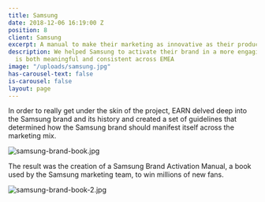 ```yaml
---
title: Samsung
date: 2018-12-06 16:19:00 Z
position: 8
client: Samsung
excerpt: A manual to make their marketing as innovative as their products
description: We helped Samsung to activate their brand in a more engaging way that
  is both meaningful and consistent across EMEA
image: "/uploads/samsung.jpg"
has-carousel-text: false
is-carousel: false
layout: page
---
```


In order to really get under the skin of the project, EARN delved deep into the Samsung brand and its history and created a set of guidelines that determined how the Samsung brand should manifest itself across the marketing mix.

![samsung-brand-book.jpg](/uploads/samsung-brand-book.jpg)

The result was the creation of a Samsung Brand Activation Manual, a book used by the Samsung marketing team, to win millions of new fans.

![samsung-brand-book-2.jpg](/uploads/samsung-brand-book-2.jpg)